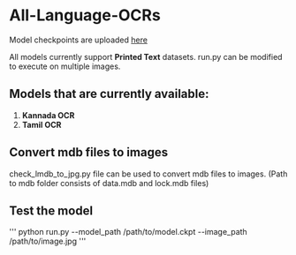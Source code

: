 # All-Language-OCRs
Model checkpoints are uploaded [here](https://csciitd-my.sharepoint.com/:f:/g/personal/agarai_cstaff_iitd_ac_in/EpB6Cr98expDnB78qsdb4WEBTF1-MzKDqZvc-ARkaug9Wg?e=ADBnhb)

All models currently support **Printed Text** datasets. run.py can be modified to execute on multiple images.

## Models that are currently available:
1. **Kannada OCR**</br>
2. **Tamil OCR**</br>
      
## Convert mdb files to images
check_lmdb_to_jpg.py file can be used to convert mdb files to images. (Path to mdb folder consists of data.mdb and lock.mdb files)

## Test the model
'''
python run.py --model_path /path/to/model.ckpt --image_path /path/to/image.jpg
'''
